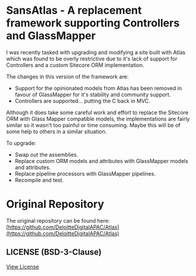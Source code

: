 
# SansAtlas - A replacement framework supporting Controllers and GlassMapper
I was recently tasked with upgrading and modifying a site built with Atlas which was found to be overly restrictive due to it's lack of support for Controllers and a custom Sitecore ORM implementation.

The changes in this version of the framework are:
- Support for the opinionated models from Atlas has been removed in favour of GlassMapper for it's stability and community support.
- Controllers are supported... putting the C back in MVC.

Although it does take some careful work and effort to replace the Sitecore ORM with Glass Mapper compatible models, the implementations are fairly similar so it wasn't too painful or time consuming. Maybe this will be of some help to others in a similar situation.

To upgrade:
- Swap out the assemblies.
- Replace custom ORM models and attributes with GlassMapper models and attributes.
- Replace pipeline processors with GlassMapper pipelines.
- Recompile and test.

# Original Repository

The original repository can be found here: [https://github.com/DeloitteDigitalAPAC/Atlas](https://github.com/DeloitteDigitalAPAC/Atlas)

## LICENSE (BSD-3-Clause)
[View License](LICENSE)
